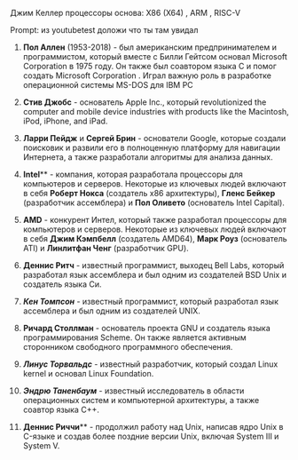 Джим Келлер
 процессоры основа: X86 (X64) , ARM , RISC-V

Prompt: из youtubetest доложи что ты там увидал



1. ﻿**Пол Аллен** (1953-2018) - был американским предпринимателем и программистом, который вместе с Билли Гейтсом основал Microsoft Corporation в 1975 году. Он также был соавтором языка C и помог создать Microsoft Corporation . Играл важную роль в разработке операционной системы MS-DOS для IBM PC
2. **Стив Джобс** - основатель Apple Inc., который revolutionized the computer and mobile device industries with products like the Macintosh, iPod, iPhone, and iPad.

3. **Ларри Пейдж** и **Сергей Брин** - основатели Google, которые создали поисковик и развили его в полноценную платформу для навигации Интернета, а также разработали алгоритмы для анализа данных.

4. **Intel**** - компания, которая разработала процессоры для компьютеров и серверов. Некоторые из ключевых людей включают в себя **Роберт Нокса** (создатель x86 архитектуры), **Гленс Бейкер** (разработчик ассемблера) и **Пол Оливето** (основатель Intel Capital).

5. **AMD** - конкурент Интел, который также разработал процессоры для компьютеров и серверов. Некоторые из ключевых людей включают в себя **Джим Кэмпбелл** (создатель AMD64), **Марк Роуз** (основатель ATI) и **Линлитфан Ченг** (разработчик GPU).

7. **Деннис Ритч** - известный программист, выходец Bell Labs, который разработал язык ассемблера и был одним из создателей BSD Unix и создатель языка Си.

9. ***Кен Томпсон*** - известный программист, который разработал язык ассемблера и был одним из создателей UNIX.

10. **Ричард Столлман** - основатель проекта GNU и создатель языка программирования Scheme. Он также является активным сторонником свободного программного обеспечения.

11. ***Линус Торвальдс*** - известный разработчик, который создал Linux kernel и основал Linux Foundation.

12. ***Эндрю Таненбаум*** - известный исследователь в области операционных систем и компьютерной архитектуры, а также соавтор языка C++.
13. **Деннис Риччи**** - продолжил работу над Unix, написав ядро Unix в C-языке и создав более поздние версии Unix, включая System III и System V.


  